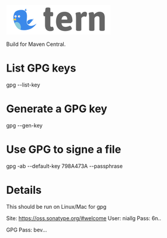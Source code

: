 ![Tern](https://raw.githubusercontent.com/tern-lang/tern-site/master/tern-lang.org/img/logo-small.png)

Build for Maven Central.

# List GPG keys

gpg --list-key

# Generate a GPG key

gpg --gen-key

# Use GPG to signe a file

gpg -ab --default-key 798A473A  --passphrase <password> <file>

# Details

This should be run on Linux/Mac for gpg

Site: https://oss.sonatype.org/#welcome
User: niallg
Pass: 6n..

GPG Pass: bev...

